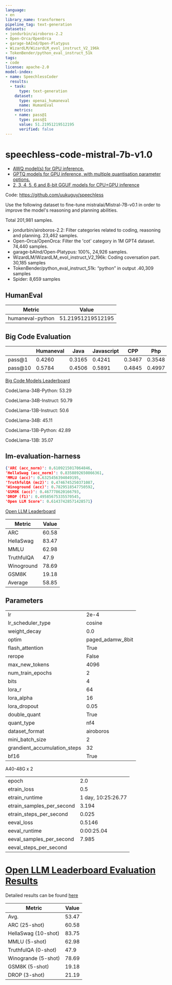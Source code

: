 ```yaml
---
language:
- en
library_name: transformers
pipeline_tag: text-generation
datasets:
- jondurbin/airoboros-2.2
- Open-Orca/OpenOrca
- garage-bAInd/Open-Platypus
- WizardLM/WizardLM_evol_instruct_V2_196k
- TokenBender/python_eval_instruct_51k
tags:
- code
license: apache-2.0
model-index:
- name: SpeechlessCoder
  results:
  - task:
      type: text-generation
    dataset:
      type: openai_humaneval
      name: HumanEval
    metrics:
    - name: pass@1
      type: pass@1
      value: 51.21951219512195
      verified: false
---
```


<p><h1> speechless-code-mistral-7b-v1.0  </h1></p>

* [AWQ model(s) for GPU inference.](https://huggingface.co/TheBloke/speechless-code-mistral-7B-v1.0-AWQ)
* [GPTQ models for GPU inference, with multiple quantisation parameter options.](https://huggingface.co/TheBloke/speechless-code-mistral-7B-v1.0-GPTQ)
* [2, 3, 4, 5, 6 and 8-bit GGUF models for CPU+GPU inference](https://huggingface.co/TheBloke/speechless-code-mistral-7B-v1.0-GGUF)

Code: https://github.com/uukuguy/speechless

Use the following dataset to fine-tune mistralai/Mistral-7B-v0.1 in order to improve the model's reasoning and planning abilities.

Total 201,981 samples.
- jondurbin/airoboros-2.2: Filter categories related to coding, reasoning and planning. 23,462 samples.
- Open-Orca/OpenOrca: Filter the 'cot' category in 1M GPT4 dataset. 74,440 samples.
- garage-bAInd/Open-Platypus: 100%, 24,926 samples.
- WizardLM/WizardLM_evol_instruct_V2_196k: Coding coversation part. 30,185 samples
- TokenBender/python_eval_instruct_51k: “python” in output .40,309 samples
- Spider: 8,659 samples



## HumanEval

| Metric | Value |
| --- | --- |
| humaneval-python | 51.21951219512195|

## Big Code Evaluation

| | Humaneval | Java | Javascript | CPP | Php | Rust | Swift | R | Lua | D | Racket | Julia |
| ------ | ------ | ------ | ------ | ------ | ------ | ------ | ------ | ------ | ------ | ------ | ------ | ------ |
| pass@1 |  0.4260 | 0.3165 | 0.4241 | 0.3467 | 0.3548 | 0.2454 | 0.0000 | 0.1735 | 0.2942 | 0.1087 | 0.0000 | 0.3081 |
| pass@10 | 0.5784 | 0.4506 | 0.5891 | 0.4845 | 0.4997 | 0.3858 | 0.0000 | 0.2516 | 0.4126 | 0.2018 | 0.0000 | 0.4427 |

[Big Code Models Leaderboard](https://huggingface.co/spaces/bigcode/bigcode-models-leaderboard)

CodeLlama-34B-Python: 53.29

CodeLlama-34B-Instruct: 50.79

CodeLlama-13B-Instruct: 50.6

CodeLlama-34B: 45.11

CodeLlama-13B-Python: 42.89

CodeLlama-13B: 35.07

## lm-evaluation-harness

```json
{'ARC (acc_norm)': 0.6109215017064846,
'HellaSwag (acc_norm)': 0.8358892650866361,
'MMLU (acc)': 0.6325456394049195,
'TruthfulQA (mc2)': 0.4746745250371087,
'Winoground (acc)': 0.7829518547750592,
'GSM8K (acc)': 0.467778620166793,
'DROP (f1)': 0.49585675335570545,
'Open LLM Score': 0.61437428571428571}
```

[Open LLM Leaderboard](https://huggingface.co/spaces/HuggingFaceH4/open_llm_leaderboard)

| Metric | Value |
| --- | --- |
| ARC |60.58 |
| HellaSwag |83.47 |
| MMLU | 62.98 |
| TruthfulQA | 47.9 |
| Winoground | 78.69 |
| GSM8K | 19.18 |
| Average | 58.85 |

## Parameters

| | |
|------ | ------ |
| lr | 2e-4 |
| lr_scheduler_type | cosine |
| weight_decay | 0.0 |
| optim | paged_adamw_8bit |
| flash_attention | True |
| rerope | False |
| max_new_tokens | 4096 |
| num_train_epochs | 2 |
| bits | 4 |
| lora_r | 64 |
| lora_alpha | 16 |
| lora_dropout | 0.05 |
| double_quant | True |
| quant_type | nf4 |
| dataset_format | airoboros |
| mini_batch_size | 2 |
| grandient_accumulation_steps | 32 |
| bf16 | True |

A40-48G x 2

| | |
|------ | ------ |
| epoch                    |                2.0 |
| etrain_loss               |             0.5 |
| etrain_runtime            | 1 day, 10:25:26.77 |
| etrain_samples_per_second |              3.194 |
| etrain_steps_per_second   |              0.025 |
| eeval_loss               |     0.5146 |
| eeval_runtime            | 0:00:25.04 |
| eeval_samples_per_second |      7.985 |
| eeval_steps_per_second   |       |

# [Open LLM Leaderboard Evaluation Results](https://huggingface.co/spaces/HuggingFaceH4/open_llm_leaderboard)
Detailed results can be found [here](https://huggingface.co/datasets/open-llm-leaderboard/details_uukuguy__speechless-code-mistral-7b-v1.0)

| Metric                | Value                     |
|-----------------------|---------------------------|
| Avg.                  | 53.47   |
| ARC (25-shot)         | 60.58          |
| HellaSwag (10-shot)   | 83.75    |
| MMLU (5-shot)         | 62.98         |
| TruthfulQA (0-shot)   | 47.9   |
| Winogrande (5-shot)   | 78.69   |
| GSM8K (5-shot)        | 19.18        |
| DROP (3-shot)         | 21.19         |
